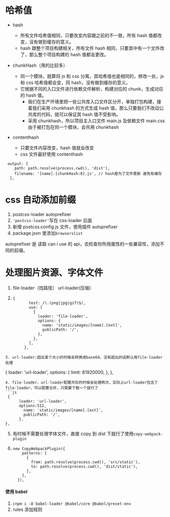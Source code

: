# 哈希值

- hash
  - 所有文件哈希值相同，只要改变内容跟之前的不一致，所有 hash 值都改变，没有做到缓存的意义。
  - hash 跟整个项目构建相关，所有文件 hash 相同，只要其中有一个文件改了，那么整个项目构建的 hash 值都会更改。
- chunkHash（用的比较多）
  - 同一个模块，就算将 js 和 css 分离，其哈希值也是相同的，修改一处，js 和 css 哈希值都会变，同 hash，没有做到缓存的意义。
  - 它根据不同的入口文件进行依赖文件解析，构建对应的 chunk，生成对应的 hash 值。
    - 我们在生产环境里把一些公共库入口文件区分开，单独打包构建，接着我们采用 chunkhash 的方式生成 hash 值，那么只要我们不改动公共库的代码，就可以保证其 hash 值不受影响。
    - 采用 chunkhash，所以项目主入口文件 main.js 及依赖文件 main.css 由于被打包在同一个模块，会共用 chunkhash
- contenthash

  - 只要文件内容改变，hash 值就会改变
  - css 文件最好使用 contenthash

```
 output: {
    path: path.resolve(process.cwd(), 'dist'),
    filename: '[name].[chunkHash:8].js', // hash是为了文件更新 避免有缓存
  },
```

# css 自动添加前缀

1. postcss-loader autoprefixer
2. `'postcss-loader'`写在 css-loader 后面
3. 新增 postcss.config.js 文件，使用插件 autoprefixer
4. package.json 里添加`browserslist`

autoprefixer 是 读取 can i use 的 api，去检查你所用属性的一些兼容性，添加不同的前缀。

# 处理图片资源、字体文件

1. file-loader（找路径） url-loader(压缩)
2. ```
   {
          test: /\.(png|jpg|gif)$/,
          use: [
            {
              loader: 'file-loader',
              options: {
                name: 'static/images/[name].[ext]',
                publicPath: '/',
              },
            },
          ],
        },
   ```

```
3. url-loader:超出某个大小的时候会转换成base64，没有超出的话默认用file-loader处理
```

{ loader: 'url-loader', options: { limit: 81920000, }, },

````
4. file-loader、url-loader配置共存的时候会处理两次，实际上url-loader包含了file-loader，可以配置合并，只需要下载一个就行了
```js
 {
      loader: 'url-loader',
      options:512,
        name: 'static/images/[name].[ext]',
        publicPath: '/',
      },
},
````

5. 有时候不需要处理字体文件，直接 copy 到 dist 下就行了使用`copy-webpack-plugin`
1. ```
   new CopyWebpackPlugin({
       patterns: [
         {
           from: path.resolve(process.cwd(), 'src/static'),
           to: path.resolve(process.cwd(), 'dist/static'),
         },
       ],
     }),
   ```

#### 使用 babel

1. `cnpm i -D babel-loader @babel/core @babel/preset-env`
2. rules 添加规则
